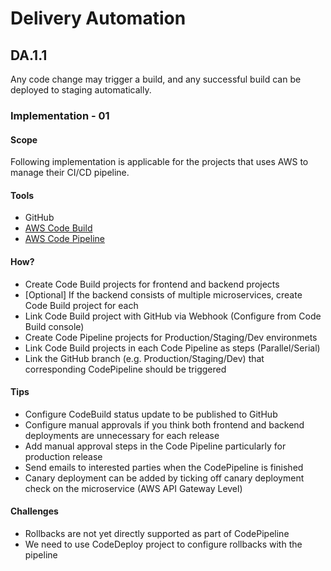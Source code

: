 Delivery Automation
===================

## DA.1.1 

Any code change may trigger a build, and any successful build can be deployed to staging automatically.

### Implementation - 01

#### Scope
Following implementation is applicable for the projects that uses AWS to manage their CI/CD pipeline.

#### Tools
- GitHub
- [AWS Code Build](https://aws.amazon.com/codebuild/)
- [AWS Code Pipeline](https://aws.amazon.com/codepipeline/)

#### How?
- Create Code Build projects for frontend and backend projects
- [Optional] If the backend consists of multiple microservices, create Code Build project for each
- Link Code Build project with GitHub via Webhook (Configure from Code Build console)
- Create Code Pipeline projects for Production/Staging/Dev environmets
- Link Code Build projects in each Code Pipeline as steps (Parallel/Serial)
- Link the GitHub branch (e.g. Production/Staging/Dev) that corresponding CodePipeline should be triggered

#### Tips
- Configure CodeBuild status update to be published to GitHub
- Configure manual approvals if you think both frontend and backend deployments are unnecessary for each release
- Add manual approval steps in the Code Pipeline particularly for production release
- Send emails to interested parties when the CodePipeline is finished
- Canary deployment can be added by ticking off canary deployment check on the microservice (AWS API Gateway Level)

#### Challenges
- Rollbacks are not yet directly supported as part of CodePipeline
- We need to use CodeDeploy project to configure rollbacks with the pipeline
